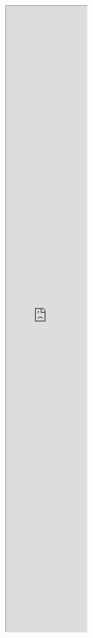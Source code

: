 

<iframe src="https://sensn.github.io/DigitalGarden/lib/index.html" style="width:50%; height:50%">
    Your browser doesn't support iframes
</iframe>